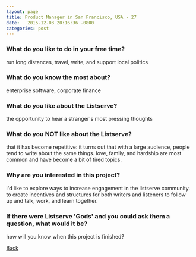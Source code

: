 ```yaml
---
layout: page
title: Product Manager in San Francisco, USA - 27
date:   2015-12-03 20:16:36 -0800
categories: post
---
```


### What do you like to do in your free time?
<p>run long distances, travel, write, and support local politics</p>

### What do you know the most about?
<p>enterprise software, corporate finance</p>

### What do you like about the Listserve?
<p>the opportunity to hear a stranger's most pressing thoughts</p>

### What do you NOT like about the Listserve?
<p>that it has become repetitive: it turns out that with a large audience, people tend to write about the same things. love, family, and hardship are most common and have become a bit of tired topics.</p>

### Why are you interested in this project?
<p>i'd like to explore ways to increase engagement in the listserve community. to create incentives and structures for both writers and listeners to follow up and talk, work, and learn together.</p>

### If there were Listserve 'Gods' and you could ask them a question, what would it be?
<p>how will you know when this project is finished?</p>

[Back][1]

[1]: /responders/all